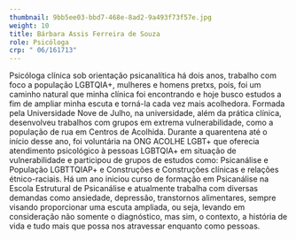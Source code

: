 ```yaml
---
thumbnail: 9bb5ee03-bbd7-468e-8ad2-9a493f73f57e.jpg
weight: 10
title: Bárbara Assis Ferreira de Souza
role: Psicóloga
crp: " 06/161713"
---
```

Psicóloga clínica sob orientação psicanalítica há dois anos, trabalho com foco a população LGBTQIA+, mulheres e homens pretxs, pois, foi um caminho natural que minha clínica foi encontrando e hoje busco estudos a fim de ampliar minha escuta e torná-la cada vez mais acolhedora.
Formada pela Universidade Nove de Julho, na universidade, além da prática clínica, desenvolveu trabalhos com grupos em extrema vulnerabilidade, como a população de rua em Centros de Acolhida. Durante a quarentena até o início desse ano, foi voluntária na ONG ACOLHE LGBT+ que oferecia atendimento psicológico à pessoas LGBTQIA+ em situação de vulnerabilidade e participou de grupos de estudos como: Psicanálise e População LGBTTQIAP+ e Construções e Construções clínicas e relações étnico-raciais.
Há um ano iniciou curso de formação em Psicanálise na Escola Estrutural de Psicanálise e atualmente trabalha com diversas demandas como ansiedade, depressão, transtornos alimentares, sempre visando proporcionar uma escuta ampliada, ou seja, levando em consideração não somente o diagnóstico, mas sim, o contexto, a história de vida e tudo mais que possa nos atravessar enquanto como pessoas.